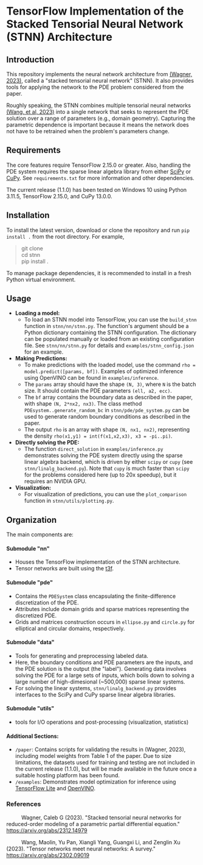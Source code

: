# TensorFlow Implementation of the Stacked Tensorial Neural Network (STNN) Architecture

## Introduction

This repository implements the neural network architecture from [(Wagner, 2023)](#References), called a "stacked tensorial neural network" (STNN).
It also provides tools for applying the network to the PDE problem considered from the paper. 

Roughly speaking, the STNN combines multiple tensorial neural networks [(Wang, et al, 2023)](#References) into a single network that seeks to represent the PDE solution over a range of parameters (e.g.,
domain geometry). Capturing the parametric dependence is important because it means the network does not have to be retrained when the problem's parameters change.

## Requirements

The core features require TensorFlow 2.15.0 or greater. Also, handling the PDE system requires the sparse
linear algebra library from either [SciPy](https://scipy.org/) or [CuPy](https://cupy.dev/). See `requirements.txt` for more information and other dependencies.

The current release (1.1.0) has been tested on Windows 10 using Python 3.11.5, TensorFlow 2.15.0, and CuPy 13.0.0. 

## Installation

To install the latest version, download or clone the repository and run `pip install .` from the root
directory. For example,
> git clone \
> cd stnn \
> pip install .

To manage package dependencies, it is recommended to install in a fresh Python virtual environment.

## Usage
- **Loading a model:**
  - To load an STNN model into TensorFlow, you can use the `build_stnn` function in `stnn/nn/stnn.py`. The function's
  argument should be a Python dictionary containing the STNN configuration. The dictionary can be populated manually or loaded
  from an existing configuration file. 
  See `stnn/nn/stnn.py` for details and `examples/stnn_config.json` for an example.
- **Making Predictions:**
  - To make predictions with the loaded model, use the command `rho = model.predict([params, bf])`.  Examples of optimized inference using
  OpenVINO can be found in `examples/inference`.
  - The `params` array should have the shape `(N, 3)`, where `N` is the batch size. It should contain the PDE parameters `(ell, a2, ecc)`.
  - The `bf` array contains the boundary data as described in the paper, with shape `(N, 2*nx2, nx3)`. The class method `PDEsystem..generate_random_bc` in `stnn/pde/pde_system.py` can be used to generate random boundary conditions as described in the paper.
  - The output `rho` is an array with shape `(N, nx1, nx2)`, representing the density `rho(x1,y1) = int(f(x1,x2,x3), x3 = -pi..pi)`.
- **Directly solving the PDE:**
  - The function `direct_solution` in `examples/inference.py` demonstrates solving the PDE system directly using the sparse linear algebra backend, which is driven by either `scipy` or `cupy` (see `stnn/linalg_backend.py`). Note that `cupy` is much faster than `scipy` for the problems considered here (up to 20x speedup), but it requires an NVIDIA GPU.
- **Visualization:**
  - For visualization of predictions, you can use the `plot_comparison` function in `stnn/utils/plotting.py`.

## Organization

The main components are:

#### Submodule "nn"
- Houses the TensorFlow implementation of the STNN architecture.
- Tensor networks are built using the [t3f](https://github.com/Bihaqo/t3f).

#### Submodule "pde"
- Contains the `PDESystem` class encapsulating the finite-difference discretization of the PDE.
- Attributes include domain grids and sparse matrices representing the discretized PDE.
- Grids and matrices construction occurs in `ellipse.py` and `circle.py` for elliptical and circular domains, respectively.

#### Submodule "data"
- Tools for generating and preprocessing labeled data.
- Here, the boundary conditions and PDE parameters are the inputs, and the PDE solution is the output (the "label"). Generating data involves solving the PDE for a large sets of inputs, which boils down to solving a large number of high-dimesional (~500,000) sparse linear systems.
- For solving the linear systems, `stnn/linalg_backend.py` provides interfaces to the SciPy and CuPy sparse linear algebra libraries.

#### Submodule "utils"
- tools for I/O operations and post-processing (visualization, statistics)

#### Additional Sections:

- `/paper`: Contains scripts for validating the results in (Wagner, 2023), including model weights from Table 1 of the paper. 
Due to size limitations, the datasets used for training and testing are not included in the current release (1.1.0),
but will be made available in the future once a suitable hosting platform has been found.
- `/examples`: Demonstrates model optimization for inference using [TensorFlow Lite](https://www.tensorflow.org/lite) and [OpenVINO](https://www.intel.com/content/www/us/en/developer/tools/openvino-toolkit/overview.html).

### References

&nbsp; &nbsp; &nbsp; &nbsp; &nbsp; Wagner, Caleb G (2023). "Stacked tensorial neural networks for reduced-order modeling of a parametric partial differential equation." https://arxiv.org/abs/2312.14979

&nbsp; &nbsp; &nbsp; &nbsp; &nbsp; Wang, Maolin, Yu Pan, Xiangli Yang, Guangxi Li, and Zenglin Xu (2023). "Tensor networks meet neural networks: A survey." https://arxiv.org/abs/2302.09019
